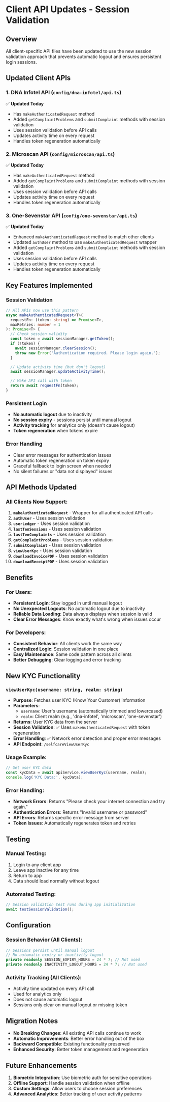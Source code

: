 # Client API Updates - Session Validation

## Overview

All client-specific API files have been updated to use the new session validation approach that prevents automatic logout and ensures persistent login sessions.

## Updated Client APIs

### 1. DNA Infotel API (`config/dna-infotel/api.ts`)
✅ **Updated Today**
- Has `makeAuthenticatedRequest` method
- Added `getComplaintProblems` and `submitComplaint` methods with session validation
- Uses session validation before API calls
- Updates activity time on every request
- Handles token regeneration automatically

### 2. Microscan API (`config/microscan/api.ts`)
✅ **Updated Today**
- Has `makeAuthenticatedRequest` method
- Added `getComplaintProblems` and `submitComplaint` methods with session validation
- Uses session validation before API calls
- Updates activity time on every request
- Handles token regeneration automatically

### 3. One-Sevenstar API (`config/one-sevenstar/api.ts`)
✅ **Updated Today**
- Enhanced `makeAuthenticatedRequest` method to match other clients
- Updated `authUser` method to use `makeAuthenticatedRequest` wrapper
- Added `getComplaintProblems` and `submitComplaint` methods with session validation
- Uses session validation before API calls
- Updates activity time on every request
- Handles token regeneration automatically

## Key Features Implemented

### Session Validation
```typescript
// All APIs now use this pattern
async makeAuthenticatedRequest<T>(
  requestFn: (token: string) => Promise<T>,
  maxRetries: number = 1
): Promise<T> {
  // Check session validity
  const token = await sessionManager.getToken();
  if (!token) {
    await sessionManager.clearSession();
    throw new Error('Authentication required. Please login again.');
  }

  // Update activity time (but don't logout)
  await sessionManager.updateActivityTime();

  // Make API call with token
  return await requestFn(token);
}
```

### Persistent Login
- **No automatic logout** due to inactivity
- **No session expiry** - sessions persist until manual logout
- **Activity tracking** for analytics only (doesn't cause logout)
- **Token regeneration** when tokens expire

### Error Handling
- Clear error messages for authentication issues
- Automatic token regeneration on token expiry
- Graceful fallback to login screen when needed
- No silent failures or "data not displayed" issues

## API Methods Updated

### All Clients Now Support:
1. **`makeAuthenticatedRequest`** - Wrapper for all authenticated API calls
2. **`authUser`** - Uses session validation
3. **`userLedger`** - Uses session validation
4. **`lastTenSessions`** - Uses session validation
5. **`lastTenComplaints`** - Uses session validation
6. **`getComplaintProblems`** - Uses session validation
7. **`submitComplaint`** - Uses session validation
8. **`viewUserKyc`** - Uses session validation
9. **`downloadInvoicePDF`** - Uses session validation
10. **`downloadReceiptPDF`** - Uses session validation

## Benefits

### For Users:
- **Persistent Login**: Stay logged in until manual logout
- **No Unexpected Logouts**: No automatic logout due to inactivity
- **Reliable Data Loading**: Data always displays when session is valid
- **Clear Error Messages**: Know exactly what's wrong when issues occur

### For Developers:
- **Consistent Behavior**: All clients work the same way
- **Centralized Logic**: Session validation in one place
- **Easy Maintenance**: Same code pattern across all clients
- **Better Debugging**: Clear logging and error tracking

## New KYC Functionality

### `viewUserKyc(username: string, realm: string)`
- **Purpose**: Fetches user KYC (Know Your Customer) information
- **Parameters**:
  - `username`: User's username (automatically trimmed and lowercased)
  - `realm`: Client realm (e.g., 'dna-infotel', 'microscan', 'one-sevenstar')
- **Returns**: User KYC data from the server
- **Session Validation**: ✅ Uses `makeAuthenticatedRequest` with token regeneration
- **Error Handling**: ✅ Network error detection and proper error messages
- **API Endpoint**: `/selfcareViewUserKyc`

### Usage Example:
```typescript
// Get user KYC data
const kycData = await apiService.viewUserKyc(username, realm);
console.log('KYC Data:', kycData);
```

### Error Handling:
- **Network Errors**: Returns "Please check your internet connection and try again."
- **Authentication Errors**: Returns "Invalid username or password"
- **API Errors**: Returns specific error message from server
- **Token Issues**: Automatically regenerates token and retries

## Testing

### Manual Testing:
1. Login to any client app
2. Leave app inactive for any time
3. Return to app
4. Data should load normally without logout

### Automated Testing:
```typescript
// Session validation test runs during app initialization
await testSessionValidation();
```

## Configuration

### Session Behavior (All Clients):
```typescript
// Sessions persist until manual logout
// No automatic expiry or inactivity logout
private readonly SESSION_EXPIRY_HOURS = 24 * 7; // Not used
private readonly INACTIVITY_LOGOUT_HOURS = 24 * 7; // Not used
```

### Activity Tracking (All Clients):
- Activity time updated on every API call
- Used for analytics only
- Does not cause automatic logout
- Sessions only clear on manual logout or missing token

## Migration Notes

- **No Breaking Changes**: All existing API calls continue to work
- **Automatic Improvements**: Better error handling out of the box
- **Backward Compatible**: Existing functionality preserved
- **Enhanced Security**: Better token management and regeneration

## Future Enhancements

1. **Biometric Integration**: Use biometric auth for sensitive operations
2. **Offline Support**: Handle session validation when offline
3. **Custom Settings**: Allow users to choose session preferences
4. **Advanced Analytics**: Better tracking of user activity patterns 